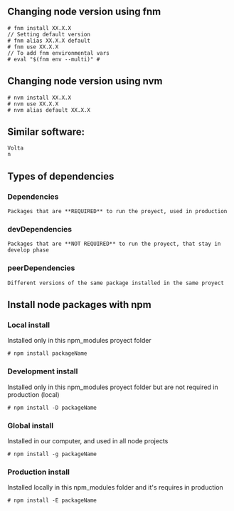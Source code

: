 ## Changing node version using fnm 
```
# fnm install XX.X.X
// Setting default version
# fnm alias XX.X.X default
# fnm use XX.X.X
// To add fnm environmental vars
# eval "$(fnm env --multi)" #
```
## Changing node version using nvm
```
# nvm install XX.X.X
# nvm use XX.X.X
# nvm alias default XX.X.X
```
## Similar software:
```
Volta
n
```

## Types of dependencies
### Dependencies
```
Packages that are **REQUIRED** to run the proyect, used in production
```
### devDependencies
```
Packages that are **NOT REQUIRED** to run the proyect, that stay in develop phase
```
### peerDependencies
```
Different versions of the same package installed in the same proyect
```
## Install node packages with npm

### Local install 
Installed only in this npm_modules proyect folder
```
# npm install packageName
```
### Development install
Installed only in this npm_modules proyect folder but are not required in production (local)
```
# npm install -D packageName
```
### Global install
Installed in our computer, and used in all node projects
```
# npm install -g packageName
```
### Production install
Installed locally in this npm_modules folder and it's requires in production
```
# npm install -E packageName
```